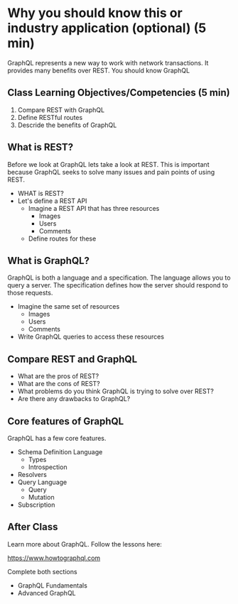 # Why you should know this or industry application (optional) (5 min)

GraphQL represents a new way to work with network transactions. It provides many benefits over REST. You should know GraphQL 

## Class Learning Objectives/Competencies (5 min)

1. Compare REST with GraphQL
1. Define RESTful routes
1. Descride the benefits of GraphQL

## What is REST? 

Before we look at GraphQL lets take a look at REST. This is important because GraphQL seeks to solve many issues and pain points of using REST. 

- WHAT is REST?
- Let's define a REST API
	- Imagine a REST API that has three resources
		- Images 
		- Users
		- Comments
	- Define routes for these

## What is GraphQL? 

GraphQL is both a language and a specification. The language allows you to query a server. The specification defines how the server should respond to those requests. 

- Imagine the same set of resources
	- Images 
	- Users
	- Comments
- Write GraphQL queries to access these resources

## Compare REST and GraphQL

- What are the pros of REST? 
- What are the cons of REST? 
- What problems do you think GraphQL is trying to solve over REST? 
- Are there any drawbacks to GraphQL? 

## Core features of GraphQL

GraphQL has a few core features.

- Schema Definition Language
	- Types 
	- Introspection
- Resolvers
- Query Language
	- Query
	- Mutation
- Subscription

## After Class 

Learn more about GraphQL. Follow the lessons here: 

https://www.howtographql.com

Complete both sections 

- GraphQL Fundamentals
- Advanced GraphQL